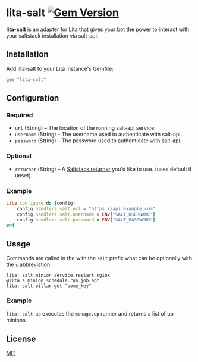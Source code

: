 # lita-salt [![Gem Version](https://badge.fury.io/rb/lita-salt.svg)](http://badge.fury.io/rb/lita-salt)

**lita-salt** is an adapter for [Lita](https://www.lita.io) that gives your bot the power to interact with your saltstack installation via salt-api.

## Installation

Add lita-salt to your Lita instance's Gemfile:

``` ruby
gem "lita-salt"
```

## Configuration

### Required

* `url` (String) – The location of the running salt-api service.
* `username` (String) – The username used to authenticate with salt-api.
* `password` (String) – The password used to authenticate with salt-api.

### Optional

* `returner` (String) – A [Saltstack returner](http://docs.saltstack.com/en/2014.7/ref/returners/all/) you'd like to use. (uses default if unset)

### Example

``` ruby
Lita.configure do |config|
    config.handlers.salt.url = "https://api.example.com"
    config.handlers.salt.username = ENV["SALT_USERNAME"]
    config.handlers.salt.password = ENV["SALT_PASSWORD"]
end
```

## Usage

Commands are called in the with the `salt` prefix what can be optionally with the `s` abbreviation.

```shell
lita: salt minion service.restart nginx
@lita s minion schedule.run_job apt
lita: salt pillar get "some_key"
```

### Example

`lita: salt up` executes the `manage.up` runner and returns a list of up minions.

## License

[MIT](http://opensource.org/licenses/MIT)
